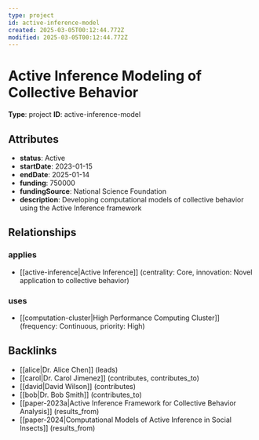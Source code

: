 ```yaml
---
type: project
id: active-inference-model
created: 2025-03-05T00:12:44.772Z
modified: 2025-03-05T00:12:44.772Z
---
```


# Active Inference Modeling of Collective Behavior

**Type**: project
**ID**: active-inference-model

## Attributes

- **status**: Active
- **startDate**: 2023-01-15
- **endDate**: 2025-01-14
- **funding**: 750000
- **fundingSource**: National Science Foundation
- **description**: Developing computational models of collective behavior using the Active Inference framework

## Relationships

### applies

- [[active-inference|Active Inference]] (centrality: Core, innovation: Novel application to collective behavior)

### uses

- [[computation-cluster|High Performance Computing Cluster]] (frequency: Continuous, priority: High)

## Backlinks

- [[alice|Dr. Alice Chen]] (leads)
- [[carol|Dr. Carol Jimenez]] (contributes, contributes_to)
- [[david|David Wilson]] (contributes)
- [[bob|Dr. Bob Smith]] (contributes_to)
- [[paper-2023a|Active Inference Framework for Collective Behavior Analysis]] (results_from)
- [[paper-2024|Computational Models of Active Inference in Social Insects]] (results_from)

